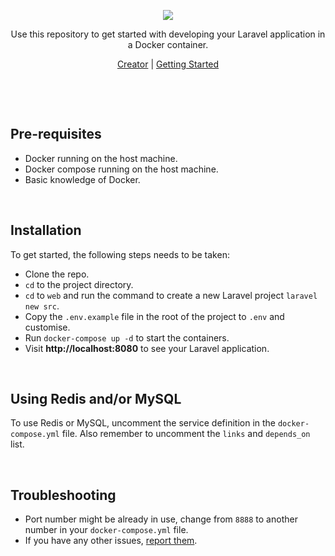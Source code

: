 <p align="center"><img src="https://cloud.githubusercontent.com/assets/807318/22915144/7659b1ce-f275-11e6-8821-21c89ceb30b5.png" /></p>
<p align="center">Use this repository to get started with developing your Laravel application in a Docker container.</p>
<p align="center"><a href="https://neoighodaro.com">Creator</a> | <a href="https://scotch.io/tutorials/get-started-running-laravel-in-a-docker-container">Getting Started</a></p>

<p>&nbsp;</p>
<p>&nbsp;</p>

## Pre-requisites

- Docker running on the host machine.
- Docker compose running on the host machine.
- Basic knowledge of Docker.

<p>&nbsp;</p>

## Installation

To get started, the following steps needs to be taken:

- Clone the repo.
- `cd` to the project directory.
- `cd` to `web` and run the command to create a new Laravel project `laravel new src`.
- Copy the `.env.example` file in the root of the project to `.env` and customise.
- Run `docker-compose up -d` to start the containers.
- Visit **http://localhost:8080** to see your Laravel application.

<p>&nbsp;</p>

## Using Redis and/or MySQL

To use Redis or MySQL, uncomment the service definition in the `docker-compose.yml` file. Also remember to uncomment the `links` and `depends_on` list.

<p>&nbsp;</p>

## Troubleshooting

- Port number might be already in use, change from `8888` to another number in your `docker-compose.yml` file.
- If you have any other issues, [report them](https://github.com/neoighodaro/laravel-docker/issues).
